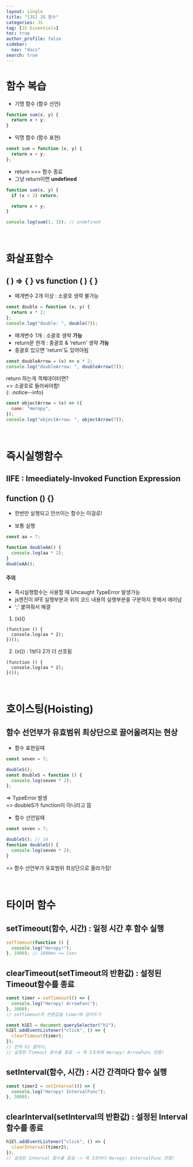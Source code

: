 ```yaml
---
layout: single
title: "[JS] JS 함수"
categories: JS
tag: [JS Essentials]
toc: true
author_profile: false
sidebar:
  nav: "docs"
search: true
---
```


# 함수 복습

- 기명 함수 (함수 선언)

```js
function sum(x, y) {
  return x + y;
}
```

- 익명 함수 (함수 표현)

```js
const sum = function (x, y) {
  return x + y;
};
```

- return === 함수 종료
- 그냥 return이면 **undefined**

```js
function sum(x, y) {
  if (x < 2) return;

  return x + y;
}

console.log(sum(1, 3)); // undefined
```

<br>

# 화살표함수

## ( ) => { } vs function ( ) { }

- 매개변수 2개 이상 : 소괄호 생략 불가능

```js
const double = function (x, y) {
  return x * 2;
};
console.log("double: ", double(7));
```

- 매개변수 1개 : 소괄호 생략 **가능**
- return문 한개 : 중괄호 & 'return' 생략 **가능**
- 중괄호 있으면 'return'도 있어야됨

```js
const doubleArrow = (x) => x * 2;
console.log("doubleArrow: ", doubleArrow(7));
```

return 하는게 객체데이터면?  
=> 소괄호로 둘러싸야함!  
{: .notice--info}

```js
const objectArrow = (x) => ({
  name: "Heropy",
});
console.log("objectArrow: ", objectArrow(7));
```

<br>

# 즉시실행함수

## IIFE : Imeediately-Invoked Function Expression

## function () {}

- 한번만 실행되고 안쓰이는 함수는 이걸로!

- 보통 실행

```js
const aa = 7;

function doubleAA() {
  console.log(aa * 2);
}
doubleAA();
```

<div class="notice--success">
  <h4>주의</h4>
  <ul>
    <li>즉시실행함수는 사용할 때 Uncaught TypeError 발생가능 </li>
    <li>js엔진이 IIFE 실행부분과 위의 코드 내용의 실행부분을 구분하지 못해서 에러남</li>
    <li>';' 붙여줘서 해결</li>
  </ul>
</div>

1. (x)()

```
(function () {
  console.log(aa * 2);
})();
```

2. (x()) : 1보다 2가 더 선호됨

```
(function () {
  console.log(aa * 2);
}());
```

<br>

# 호이스팅(Hoisting)

## 함수 선언부가 유효범위 최상단으로 끌어올려지는 현상

- 함수 표현일때

```js
const seven = 7;

doubleS();
const doubleS = function () {
  console.log(seven * 2);
};
```

=> TypeError 발생  
=> doubleS가 function이 아니라고 뜸

- 함수 선언일때

```js
const seven = 7;

doubleS(); // 14
function doubleS() {
  console.log(seven * 2);
}
```

=> 함수 선언부가 유효범위 최상단으로 올라가짐!

<br>

# 타이머 함수

## setTimeout(함수, 시간) : 일정 시간 후 함수 실행

```js
setTimeout(function () {
  console.log("Heropy!");
}, 1000); // 1000ms == 1sec
```

## clearTimeout(setTimeout의 반환값) : 설정된 Timeout함수를 종료

```js
const timer = setTimeout(() => {
  console.log("Heropy! ArrowFunc");
}, 3000);
// setTimeout의 반환값을 timer에 담아두기

const h1El = document.querySelector("h1");
h1El.addEventListener("click", () => {
  clearTimeout(timer);
});
// 만약 h1 클릭시,
// 설정된 Timeout 함수를 종료 -> 즉 3초뒤에 Heropy! ArrowFunc 안뜸!
```

## setInterval(함수, 시간) : 시간 간격마다 함수 실행

```js
const timer2 = setInterval(() => {
  console.log("Heropy! IntervalFunc");
}, 3000);
```

## clearInterval(setInterval의 반환값) : 설정된 Interval 함수를 종료

```js
h1El.addEventListener("click", () => {
  clearInterval(timer2);
});
// 설정된 Interval 함수를 종료 -> 즉 3초마다 Heropy! IntervalFunc 안뜸!
```
